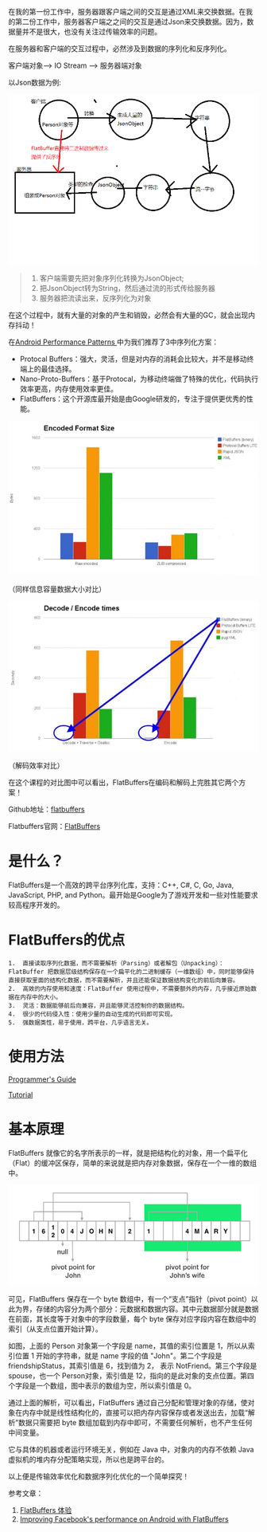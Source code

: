 在我的第一份工作中，服务器跟客户端之间的交互是通过XML来交换数据。在我的第二份工作中，服务器客户端之之间的交互是通过Json来交换数据。因为，数据量并不是很大，也没有关注过传输效率的问题。

在服务器和客户端的交互过程中，必然涉及到数据的序列化和反序列化。

客户端对象——> IO Stream ——> 服务器端对象

以Json数据为例:

![json_translate](https://github.com/SOFTPOWER1991/note/blob/master/raw/json_translate.png)

> 1. 客户端需要先把对象序列化转换为JsonObject;
> 2. 把JsonObject转为String，然后通过流的形式传给服务器
> 3. 服务器把流读出来，反序列化为对象

在这个过程中，就有大量的对象的产生和销毁，必然会有大量的GC，就会出现内存抖动！

在[Android Performance Patterns
](https://www.youtube.com/playlist?list=PLWz5rJ2EKKc9CBxr3BVjPTPoDPLdPIFCE)中为我们推荐了3中序列化方案：

* Protocal Buffers：强大，灵活，但是对内存的消耗会比较大，并不是移动终端上的最佳选择。
* Nano-Proto-Buffers：基于Protocal，为移动终端做了特殊的优化，代码执行效率更高，内存使用效率更佳。
* FlatBuffers：这个开源库最开始是由Google研发的，专注于提供更优秀的性能。

![android_perf_4_serialIzation_filesize.png](https://github.com/SOFTPOWER1991/note/blob/master/raw/android_perf_4_serialIzation_filesize.png)

（同样信息容量数据大小对比）

![android_perf_4_serialIzation_encode.png](https://github.com/SOFTPOWER1991/note/blob/master/raw/android_perf_4_serialIzation_encode.png)

（解码效率对比）

在这个课程的对比图中可以看出，FlatBuffers在编码和解码上完胜其它两个方案！

Github地址：[flatbuffers
](https://github.com/google/flatbuffers)

Flatbuffers官网：[FlatBuffers](http://google.github.io/flatbuffers/index.html)

# 是什么？

FlatBuffers是一个高效的跨平台序列化库，支持：C++, C#, C, Go, Java, JavaScript, PHP, and Python。最开始是Google为了游戏开发和一些对性能要求较高程序开发的。

# FlatBuffers的优点

	1.	直接读取序列化数据，而不需要解析（Parsing）或者解包（Unpacking）：FlatBuffer 把数据层级结构保存在一个扁平化的二进制缓存（一维数组）中，同时能够保持直接获取里面的结构化数据，而不需要解析，并且还能保证数据结构变化的前后向兼容。
	2.	高效的内存使用和速度：FlatBuffer 使用过程中，不需要额外的内存，几乎接近原始数据在内存中的大小。
	3.	灵活：数据能够前后向兼容，并且能够灵活控制你的数据结构。
	4.	很少的代码侵入性：使用少量的自动生成的代码即可实现。
	5.	强数据类性，易于使用，跨平台，几乎语言无关。
	
# 使用方法

[Programmer's Guide](http://google.github.io/flatbuffers/flatbuffers_guide_building.html)

[Tutorial](http://google.github.io/flatbuffers/flatbuffers_guide_tutorial.html)

# 基本原理

FlatBuffers 就像它的名字所表示的一样，就是把结构化的对象，用一个扁平化（Flat）的缓冲区保存，简单的来说就是把内存对象数据，保存在一个一维的数组中。

![flatbuffers](https://github.com/SOFTPOWER1991/note/blob/master/raw/flatbuffers.jpg)

可见，FlatBuffers 保存在一个 byte 数组中，有一个“支点”指针（pivot point）以此为界，存储的内容分为两个部分：元数据和数据内容。其中元数据部分就是数据在前面，其长度等于对象中的字段数量，每个 byte 保存对应字段内容在数组中的索引（从支点位置开始计算）。

如图，上面的 Person 对象第一个字段是 name，其值的索引位置是 1，所以从索引位置 1 开始的字符串，就是 name 字段的值 "John"。第二个字段是 friendshipStatus，其索引值是 6，找到值为 2， 表示 NotFriend。第三个字段是 spouse，也一个 Person对象，索引值是 12，指向的是此对象的支点位置。第四个字段是一个数组，图中表示的数组为空，所以索引值是 0。

通过上面的解析，可以看出，FlatBuffers 通过自己分配和管理对象的存储，使对象在内存中就是线性结构化的，直接可以把内存内容保存或者发送出去，加载“解析”数据只需要把 byte 数组加载到内存中即可，不需要任何解析，也不产生任何中间变量。

它与具体的机器或者运行环境无关，例如在 Java 中，对象内的内存不依赖 Java 虚拟机的堆内存分配策略实现，所以也是跨平台的。

以上便是传输效率优化和数据序列化优化的一个简单探究！

参考文章：

1. [FlatBuffers 体验](http://www.race604.com/flatbuffers-intro/#fn:2)
2. [Improving Facebook's performance on Android with FlatBuffers](https://code.facebook.com/posts/872547912839369/improving-facebook-s-performance-on-android-with-flatbuffers/)


